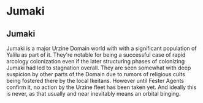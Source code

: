 # Jumaki

## Jumaki

Jumaki is a major Urzine Domain world with with a significant population of Yalilu as part of it.  They're notable for being a successful case of rapid arcology colonization even if the later structuring phases of colonizing Jumaki had led to stagnation overall.  They are seen somewhat with deep suspicion by other parts of the Domain due to rumors of religious cults being fostered there by the local Ikeitans.  However until Fester Agents confirm it, no action by the Urzine fleet has been taken yet.  And ideally this is never, as that usually and near inevitably means an orbital binging.  
